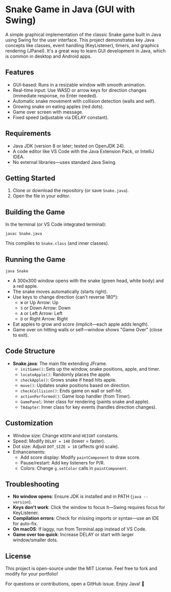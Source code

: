 # Snake Game in Java (GUI with Swing)

A simple graphical implementation of the classic Snake game built in Java using Swing for the user interface. This project demonstrates key Java concepts like classes, event handling (KeyListener), timers, and graphics rendering (JPanel). It's a great way to learn GUI development in Java, which is common in desktop and Android apps.

## Features
- GUI-based: Runs in a resizable window with smooth animation.
- Real-time input: Use WASD or arrow keys for direction changes (immediate response, no Enter needed).
- Automatic snake movement with collision detection (walls and self).
- Growing snake on eating apples (red dots).
- Game over screen with message.
- Fixed speed (adjustable via DELAY constant).

## Requirements
- Java JDK (version 8 or later; tested on OpenJDK 24).
- A code editor like VS Code with the Java Extension Pack, or IntelliJ IDEA.
- No external libraries—uses standard Java Swing.

## Getting Started
1. Clone or download the repository (or save `Snake.java`).
2. Open the file in your editor.

## Building the Game
In the terminal (or VS Code integrated terminal):
```
javac Snake.java
```
This compiles to `Snake.class` (and inner classes).

## Running the Game
```
java Snake
```
- A 300x300 window opens with the snake (green head, white body) and a red apple.
- The snake moves automatically (starts right).
- Use keys to change direction (can't reverse 180°):
  - `W` or Up Arrow: Up
  - `S` or Down Arrow: Down
  - `A` or Left Arrow: Left
  - `D` or Right Arrow: Right
- Eat apples to grow and score (implicit—each apple adds length).
- Game over on hitting walls or self—window shows "Game Over" (close to exit).

## Code Structure
- **Snake.java**: The main file extending JFrame.
  - `initGame()`: Sets up the window, snake positions, apple, and timer.
  - `locateApple()`: Randomly places the apple.
  - `checkApple()`: Grows snake if head hits apple.
  - `move()`: Updates snake positions based on direction.
  - `checkCollision()`: Ends game on wall or self-hit.
  - `actionPerformed()`: Game loop handler (from Timer).
  - `GamePanel`: Inner class for rendering (paints snake and apple).
  - `TAdapter`: Inner class for key events (handles direction changes).

## Customization
- Window size: Change `WIDTH` and `HEIGHT` constants.
- Speed: Modify `DELAY = 140` (lower = faster).
- Dot size: Adjust `DOT_SIZE = 10` (affects grid scale).
- Enhancements:
  - Add score display: Modify `paintComponent` to draw score.
  - Pause/restart: Add key listeners for P/R.
  - Colors: Change `g.setColor` calls in `paintComponent`.

## Troubleshooting
- **No window opens**: Ensure JDK is installed and in PATH (`java --version`).
- **Keys don't work**: Click the window to focus it—Swing requires focus for KeyListener.
- **Compilation errors**: Check for missing imports or syntax—use an IDE for auto-fix.
- **On macOS**: If laggy, run from Terminal.app instead of VS Code.
- **Game over too quick**: Increase DELAY or start with larger window/smaller dots.

## License
This project is open-source under the MIT License. Feel free to fork and modify for your portfolio!

For questions or contributions, open a GitHub issue. Enjoy Java! 🐍
